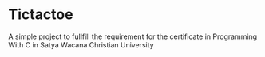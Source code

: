 # Tictactoe
A simple project to fullfill the requirement for the certificate in Programming With C in Satya Wacana Christian University
